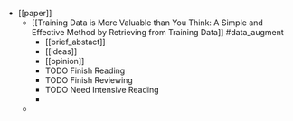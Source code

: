 - [[paper]]
	- [[Training Data is More Valuable than You Think: A Simple and Effective Method by Retrieving from Training Data]] #data_augment
		- [[brief_abstact]]
		- [[ideas]]
		- [[opinion]]
		- TODO  Finish Reading
		- TODO Finish Reviewing
		- TODO Need Intensive Reading
		-
	-